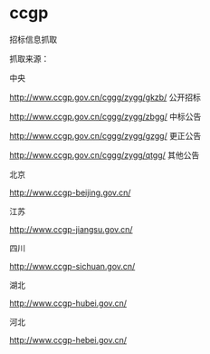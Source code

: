 # ccgp


招标信息抓取


抓取来源：

中央

http://www.ccgp.gov.cn/cggg/zygg/gkzb/  公开招标

http://www.ccgp.gov.cn/cggg/zygg/zbgg/  中标公告

http://www.ccgp.gov.cn/cggg/zygg/gzgg/  更正公告

http://www.ccgp.gov.cn/cggg/zygg/qtgg/  其他公告

北京

http://www.ccgp-beijing.gov.cn/ 

江苏

http://www.ccgp-jiangsu.gov.cn/ 

四川

http://www.ccgp-sichuan.gov.cn/ 

湖北

http://www.ccgp-hubei.gov.cn/ 

河北

http://www.ccgp-hebei.gov.cn/
